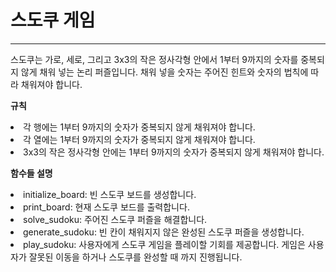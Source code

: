<h1>스도쿠 게임</h1>
<hr/>
스도쿠는 가로, 세로, 그리고 3x3의 작은 정사각형 안에서 1부터 9까지의 숫자를 중복되지 않게 채워 넣는 논리 퍼즐입니다. 채워 넣을 숫자는 주어진 힌트와 숫자의 법칙에 따라 채워져야 합니다.
<p> </p>

**규칙**

<li> 각 행에는 1부터 9까지의 숫자가 중복되지 않게 채워져야 합니다.</li>
<li> 각 열에는 1부터 9까지의 숫자가 중복되지 않게 채워져야 합니다.</li>
<li> 3x3의 작은 정사각형 안에는 1부터 9까지의 숫자가 중복되지 않게 채워져야 합니다.</li>
<p></p>

**함수들 설명**

<li> initialize_board: 빈 스도쿠 보드를 생성합니다.</li>
<li> print_board: 현재 스도쿠 보드를 출력합니다.</li>
<li> solve_sudoku: 주어진 스도쿠 퍼즐을 해결합니다.</li>
<li> generate_sudoku: 빈 칸이 채워지지 않은 완성된 스도쿠 퍼즐을 생성합니다.</li>
<li> play_sudoku: 사용자에게 스도쿠 게임을 플레이할 기회를 제공합니다. 게임은 사용자가 잘못된 이동을 하거나 스도쿠를 완성할 때 까지 진행됩니다.</li>
